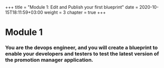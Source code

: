 +++
title = "Module 1: Edit and Publish your first blueprint"
date = 2020-10-15T18:11:59+03:00
weight = 3
chapter = true
+++

# Module 1

### You are the devops engineer, and you will create a blueprint to enable your developers and testers to test the latest version of the promotion manager application.